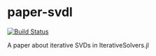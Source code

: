 # paper-svdl

[![Build Status](https://travis-ci.org/jiahao/paper-copper-2016.svg?branch=master)](https://travis-ci.org/jiahao/paper-copper-2016)

A paper about iterative SVDs in IterativeSolvers.jl
